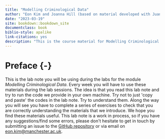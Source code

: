 ```yaml
--- 
title: "Modelling Criminological Data"
author: "Eon Kim and Joanna Hill (based on material developed with Juanjo Medina and Reka Solymosi)"
date: "2023-03-19"
site: bookdown::bookdown_site
documentclass: book
biblio-style: apalike
link-citations: yes
description: "This is the course material for Modelling Criminological Data."
---
```


# Preface {-}

This is the lab note you will be using during the labs for the module *Modelling Criminological Data*. Every week you will have to use these materials during the lab sessions. The idea is that you read this lab note and try to run the code we provide in your own machine. Try not to just 'copy and paste' the codes in the lab note. Try to understand them. Along the way you will see you have to complete a series of exercises to check that you are correctly understanding the materials that we introduce. We hope you find these materials useful. This lab note is a work in process, so if you have any suggestions/find some errors, please don't hesitate to get in touch by submitting an issue to the [GitHub repository](https://github.com/eonk/mcd_book) or via email on eon.kim@manchester.ac.uk.
